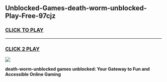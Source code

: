 
## Unblocked-Games-death-worm-unblocked-Play-Free-97cjz
<h3>
<a href="https://premium76.site?title=death-worm-unblocked&ref=12A">CLICK TO PLAY</a></h3>
<hr>

<h3>
<a href="https://premium76.site?title=death-worm-unblocked&ref=12A">CLICK 2 PLAY</a>
  
</h3>

<a href="https://premium76.site?title=death-worm-unblocked&ref=12A"><img src="https://clearcache.store/games.png"></a>


**death-worm-unblocked games unblocked: Your Gateway to Fun and Accessible Online Gaming**

